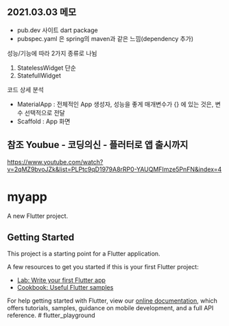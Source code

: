## 2021.03.03 메모
- pub.dev 사이트 dart package
- pubspec.yaml 은 spring의 maven과 같은 느낌(dependency 추가)

성능/기능에 따라 2가지 종류로 나뉨
1. StatelessWidget  단순
2. StatefullWidget

코드 상세 분석
* MaterialApp : 전체적인 App 생성자, 성능을 좋게
  매개변수가 {} 에 있는 것은, 변수 선택적으로 전달
* Scaffold : App 화면
 
## 참조 Youbue - 코딩의신 - 플러터로 앱 출시까지
https://www.youtube.com/watch?v=2qMZ9bvoJZk&list=PLPtc9qD1979A8rRP0-YAUQMFImze5PnFN&index=4

# myapp

A new Flutter project.

## Getting Started

This project is a starting point for a Flutter application.

A few resources to get you started if this is your first Flutter project:

- [Lab: Write your first Flutter app](https://flutter.dev/docs/get-started/codelab)
- [Cookbook: Useful Flutter samples](https://flutter.dev/docs/cookbook)

For help getting started with Flutter, view our
[online documentation](https://flutter.dev/docs), which offers tutorials,
samples, guidance on mobile development, and a full API reference.
#   f l u t t e r _ p l a y g r o u n d 
 
 

